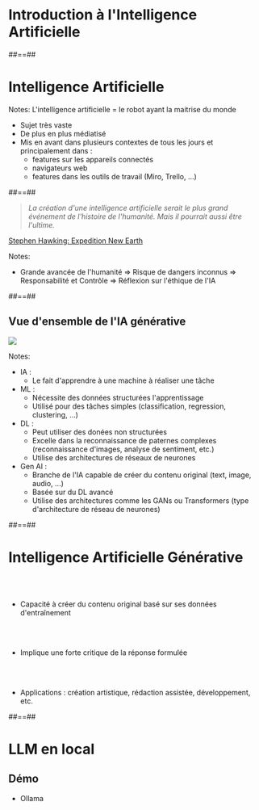 <!-- .slide: class="transition"-->

# Introduction à l'Intelligence Artificielle

##==##

<!-- .slide: data-background="./assets/images/robot.jpg" class="transition mask"-->

# Intelligence Artificielle

Notes:
L'intelligence artificielle = le robot ayant la maitrise du monde
- Sujet très vaste
- De plus en plus médiatisé
- Mis en avant dans plusieurs contextes de tous les jours et principalement dans :
  - features sur les appareils connectés
  - navigateurs web
  - features dans les outils de travail (Miro, Trello, ...)

##==##

<!-- .slide: class="quote-slide" -->

<blockquote>
<cite>
  La création d'une intelligence artificielle serait le plus grand événement de l'histoire de l'humanité. Mais il pourrait aussi être l'ultime.
</cite>
</blockquote>

[Stephen Hawking: Expedition New Earth]()

<!-- .element: class="credits" -->

Notes:
* Grande avancée de l'humanité
=> Risque de dangers inconnus
=> Responsabilité et Contrôle
=> Réflexion sur l'éthique de l'IA

##==##

## Vue d'ensemble de l'IA générative

<div class="flex-row">
    <img class="h-850" src="./assets/images/ml_dl_genai.png">
</div>

Notes:
- IA :
  - Le fait d'apprendre à une machine à réaliser une tâche
- ML :
  - Nécessite des données structurées l'apprentissage
  - Utilisé pour des tâches simples (classification, regression, clustering, ...)
- DL :
   - Peut utiliser des donées non structurées
   - Excelle dans la reconnaissance de paternes complexes (reconnaissance d'images, analyse de sentiment, etc.)
   - Utilise des architectures de réseaux de neurones
- Gen AI :
  - Branche de l'IA capable de créer du contenu original (text, image, audio, ...)
  - Basée sur du DL avancé
  - Utilise des architectures comme les GANs ou Transformers (type d'architecture de réseau de neurones)

##==##

<!-- .slide:-->

# Intelligence Artificielle Générative

<br><br>

- Capacité à créer du contenu original basé sur ses données d'entraînement

<br><br>
- Implique une forte critique de la réponse formulée

<br><br>

- Applications : création artistique, rédaction assistée, développement, etc.

##==##

<!-- .slide:  class="exercice"-->

# LLM en local

## Démo

* Ollama

